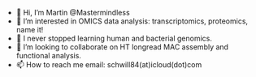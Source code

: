 - 👋 Hi, I’m Martin @Mastermindless
- 👀 I’m interested in OMICS data analysis: transcriptomics, proteomics, name it!
- 🌱 I never stopped learning human and bacterial genomics.
- 💞️ I’m looking to collaborate on HT longread MAC assembly and functional analysis.
- 📫 How to reach me email: schwill84(at)icloud(dot)com
<!---
Mastermindless/Mastermindless is a ✨ special ✨ repository because its `README.md` (this file) appears on your GitHub profile.
You can click the Preview link to take a look at your changes.
--->

